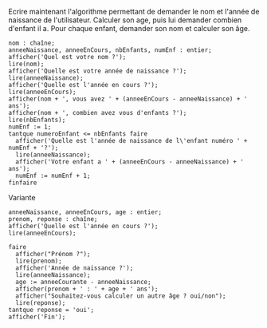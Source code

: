 Ecrire maintenant l'algorithme permettant de demander le nom et l'année de naissance de l'utilisateur. Calculer son age, puis lui demander combien d'enfant il a. Pour chaque enfant, demander son nom et calculer son âge.

```
nom : chaîne;
anneeNaissance, anneeEnCours, nbEnfants, numEnf : entier;
afficher('Quel est votre nom ?');
lire(nom);
afficher('Quelle est votre année de naissance ?');
lire(anneeNaissance);
afficher('Quelle est l'année en cours ?');
lire(anneeEnCours);
afficher(nom + ', vous avez ' + (anneeEnCours - anneeNaissance) + ' ans');
afficher(nom + ', combien avez vous d'enfants ?');
lire(nbEnfants);
numEnf := 1;
tantque numeroEnfant <= nbEnfants faire
  afficher('Quelle est l'année de naissance de l\'enfant numéro ' + numEnf + '?');
  lire(anneeNaissance);
  afficher('Votre enfant a ' + (anneeEnCours - anneeNaissance) + ' ans');
  numEnf := numEnf + 1;
finfaire
```

Variante

```
anneeNaissance, anneeEnCours, age : entier;
prenom, reponse : chaîne;
afficher('Quelle est l'année en cours ?');
lire(anneeEnCours);

faire
  afficher("Prénom ?");
  lire(prenom);
  afficher('Année de naissance ?');
  lire(anneeNaissance);
  age := anneeCourante - anneeNaissance;
  afficher(prenom + ' : ' + age + ' ans');
  afficher("Souhaitez-vous calculer un autre âge ? oui/non");
  lire(reponse);
tantque reponse = 'oui';
afficher('Fin');
```
